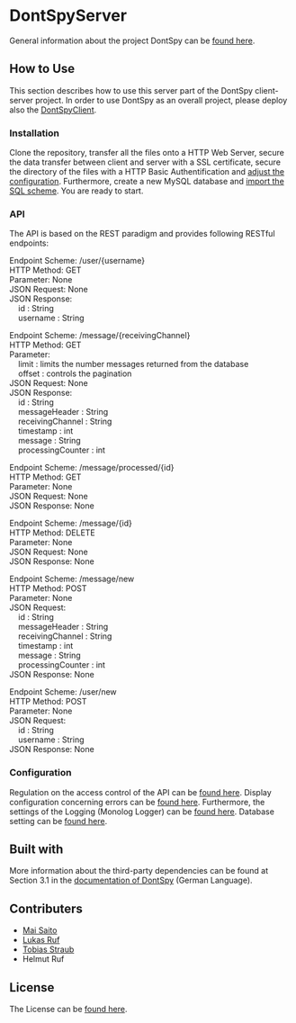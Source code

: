 # DontSpyServer

General information about the project DontSpy can be [found here](https://dontspy.github.io/).

## How to Use

This section describes how to use this server part of the DontSpy client-server project. In order to use DontSpy as an overall project, please deploy also the [DontSpyClient](https://github.com/dontspy/DontSpyClient).

### Installation

Clone the repository, transfer all the files onto a HTTP Web Server, secure the data transfer between client and server with a SSL certificate, secure the directory of the files with a HTTP Basic Authentification and [adjust the configuration](https://github.com/dontspy/DontSpyServer/blob/master/README.md#configuration). Furthermore, create a new MySQL database and [import the SQL scheme](https://github.com/dontspy/DontSpyServer/blob/master/mysql_dump.sql). You are ready to start.

### API

The API is based on the REST paradigm and provides following RESTful endpoints:

Endpoint Scheme: /user/{username}<br />
HTTP Method: GET<br />
Parameter: None<br />
JSON Request: None<br />
JSON Response: <br />
&nbsp;&nbsp;&nbsp; id : String<br />
&nbsp;&nbsp;&nbsp; username : String

Endpoint Scheme: /message/{receivingChannel}<br />
HTTP Method: GET<br />
Parameter: <br />
&nbsp;&nbsp;&nbsp; limit : limits the number messages returned from the database<br />
&nbsp;&nbsp;&nbsp; offset : controls the pagination<br />
JSON Request: None<br />
JSON Response:<br />
&nbsp;&nbsp;&nbsp; id : String<br />
&nbsp;&nbsp;&nbsp; messageHeader : String<br />
&nbsp;&nbsp;&nbsp; receivingChannel : String<br />
&nbsp;&nbsp;&nbsp; timestamp : int<br />
&nbsp;&nbsp;&nbsp; message : String<br />
&nbsp;&nbsp;&nbsp; processingCounter : int

Endpoint Scheme: /message/processed/{id}<br />
HTTP Method: GET<br />
Parameter: None<br />
JSON Request: None<br />
JSON Response: None<br />

Endpoint Scheme: /message/{id}<br />
HTTP Method: DELETE<br />
Parameter: None<br />
JSON Request: None<br />
JSON Response: None<br />

Endpoint Scheme: /message/new<br />
HTTP Method: POST<br />
Parameter: None<br />
JSON Request:<br />
&nbsp;&nbsp;&nbsp; id : String<br />
&nbsp;&nbsp;&nbsp; messageHeader : String<br />
&nbsp;&nbsp;&nbsp; receivingChannel : String<br />
&nbsp;&nbsp;&nbsp; timestamp : int<br />
&nbsp;&nbsp;&nbsp; message : String<br />
&nbsp;&nbsp;&nbsp; processingCounter : int<br />
JSON Response: None<br />

Endpoint Scheme: /user/new<br />
HTTP Method: POST<br />
Parameter: None<br />
JSON Request:<br />
&nbsp;&nbsp;&nbsp; id : String<br />
&nbsp;&nbsp;&nbsp; username : String<br />
JSON Response: None

### Configuration

Regulation on the access control of the API can be [found here](https://github.com/dontspy/DontSpyServer/blob/master/src/middleware.php#L27). Display configuration concerning errors can be [found here](https://github.com/dontspy/DontSpyServer/blob/master/src/settings.php#L4). Furthermore, the settings of the Logging (Monolog Logger) can be [found here](https://github.com/dontspy/DontSpyServer/blob/master/src/settings.php#L12). Database setting can be [found here](https://github.com/dontspy/DontSpyServer/blob/master/src/settings.php#L19).

## Built with

More information about the third-party dependencies can be found at Section 3.1 in the [documentation of DontSpy](https://github.com/dontspy/dontspy.github.io/blob/master/docs/documentationGerman.pdf) (German Language).

## Contributers

- [Mai Saito](https://github.com/dontspy/DontSpyServer/graphs/contributors)
- [Lukas Ruf](https://github.com/dontspy/DontSpyServer/graphs/contributors)
- [Tobias Straub](https://github.com/dontspy/DontSpyServer/graphs/contributors)
- Helmut Ruf

## License

The License can be [found here](https://github.com/dontspy/DontSpyServer/blob/master/LICENSE).
